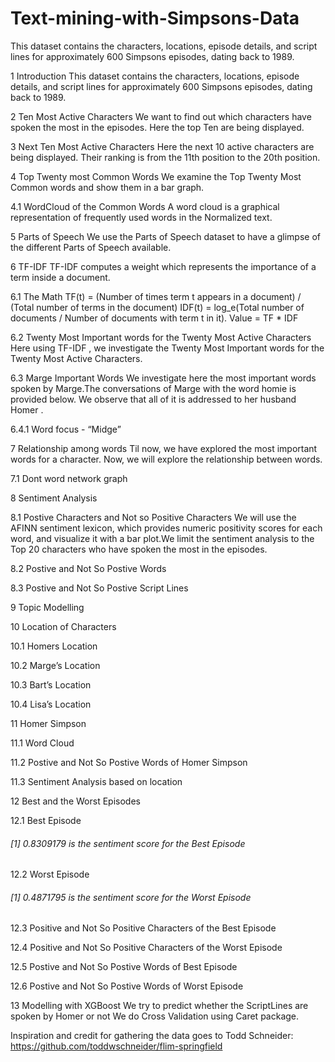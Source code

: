 # Text-mining-with-Simpsons-Data
This dataset contains the characters, locations, episode details, and script lines for approximately 600 Simpsons episodes, dating back to 1989.

1 Introduction
This dataset contains the characters, locations, episode details, and script lines for approximately 600 Simpsons episodes, dating back to 1989.

2 Ten Most Active Characters
We want to find out which characters have spoken the most in the episodes. Here the top Ten are being displayed.

3 Next Ten Most Active Characters
Here the next 10 active characters are being displayed. Their ranking is from the 11th position to the 20th position.

4 Top Twenty most Common Words
We examine the Top Twenty Most Common words and show them in a bar graph.

4.1 WordCloud of the Common Words
A word cloud is a graphical representation of frequently used words in the Normalized text.

5 Parts of Speech
We use the Parts of Speech dataset to have a glimpse of the different Parts of Speech available.

6 TF-IDF
TF-IDF computes a weight which represents the importance of a term inside a document.

6.1 The Math
TF(t) = (Number of times term t appears in a document) / (Total number of terms in the document)
IDF(t) = log_e(Total number of documents / Number of documents with term t in it).
Value = TF * IDF

6.2 Twenty Most Important words for the Twenty Most Active Characters
Here using TF-IDF , we investigate the Twenty Most Important words for the Twenty Most Active Characters.

6.3 Marge Important Words
We investigate here the most important words spoken by Marge.The conversations of Marge with the word homie is provided below. We observe that all of it is addressed to her husband Homer .

6.4.1 Word focus - “Midge”

7 Relationship among words
Til now, we have explored the most important words for a character. Now, we will explore the relationship between words.

7.1 Dont word network graph

8 Sentiment Analysis

8.1 Postive Characters and Not so Positive Characters
We will use the AFINN sentiment lexicon, which provides numeric positivity scores for each word, and visualize it with a bar plot.We limit the sentiment analysis to the Top 20 characters who have spoken the most in the episodes.

8.2 Postive and Not So Postive Words

8.3 Postive and Not So Postive Script Lines

9 Topic Modelling

10 Location of Characters

10.1 Homers Location

10.2 Marge’s Location

10.3 Bart’s Location

10.4 Lisa’s Location

11 Homer Simpson

11.1 Word Cloud

11.2 Postive and Not So Postive Words of Homer Simpson

11.3 Sentiment Analysis based on location

12 Best and the Worst Episodes

12.1 Best Episode
###### [1] 0.8309179 is the sentiment score for the Best Episode

12.2 Worst Episode
###### [1] 0.4871795 is the sentiment score for the Worst Episode

12.3 Positive and Not So Positive Characters of the Best Episode

12.4 Positive and Not So Positive Characters of the Worst Episode

12.5 Postive and Not So Postive Words of Best Episode

12.6 Postive and Not So Postive Words of Worst Episode

13 Modelling with XGBoost
We try to predict whether the ScriptLines are spoken by Homer or not
We do Cross Validation using Caret package.

Inspiration and credit for gathering the data goes to Todd Schneider: https://github.com/toddwschneider/flim-springfield
